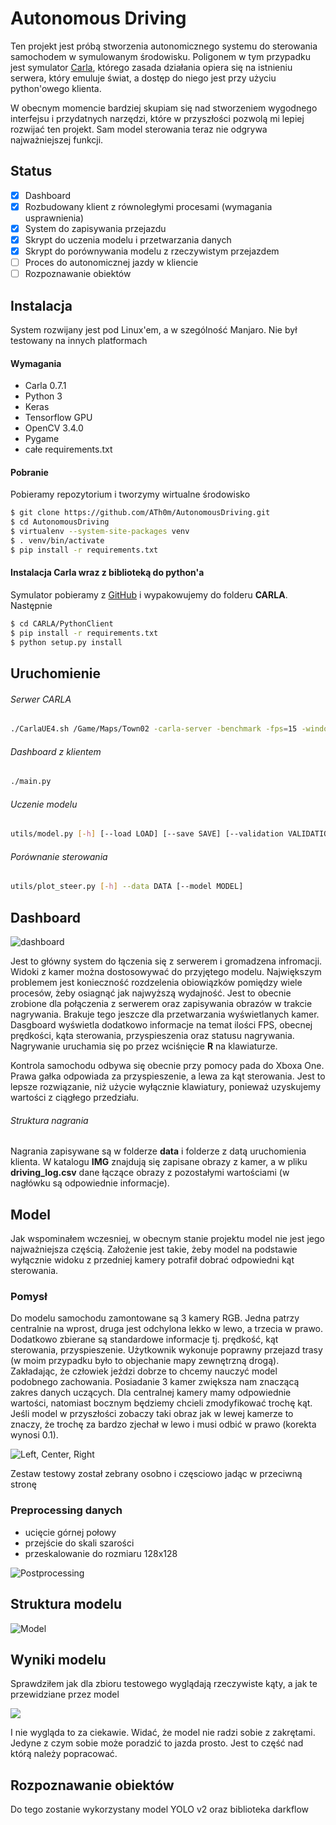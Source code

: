 # Autonomous Driving

Ten projekt jest próbą stworzenia autonomicznego systemu do sterowania samochodem w symulowanym środowisku. Poligonem w tym przypadku jest symulator [Carla](http://www.carla.org), którego zasada działania opiera się na istnieniu serwera, który emuluje świat, a dostęp do niego jest przy użyciu python'owego klienta.

W obecnym momencie bardziej skupiam się nad stworzeniem wygodnego interfejsu i przydatnych narzędzi, które w przyszłości pozwolą mi lepiej rozwijać ten projekt. Sam model sterowania teraz nie odgrywa najważniejszej funkcji.

## Status

- [x] Dashboard
- [x] Rozbudowany klient z równoległymi procesami (wymagania usprawnienia)
- [x] System do zapisywania przejazdu
- [x] Skrypt do uczenia modelu i przetwarzania danych
- [x] Skrypt do porównywania modelu z rzeczywistym przejazdem
- [ ] Proces do autonomicznej jazdy w kliencie
- [ ] Rozpoznawanie obiektów

## Instalacja

System rozwijany jest pod Linux'em, a w szególność Manjaro. Nie był testowany na innych platformach

#### Wymagania
* Carla 0.7.1
* Python 3
* Keras
* Tensorflow GPU
* OpenCV 3.4.0
* Pygame
* całe requirements.txt

#### Pobranie
Pobieramy repozytorium i tworzymy wirtualne środowisko

```bash
$ git clone https://github.com/ATh0m/AutonomousDriving.git
$ cd AutonomousDriving
$ virtualenv --system-site-packages venv  
$ . venv/bin/activate
$ pip install -r requirements.txt
```

#### Instalacja Carla wraz z biblioteką do python'a

Symulator pobieramy z [GitHub](https://github.com/carla-simulator/carla/releases) i wypakowujemy do folderu **CARLA**. Następnie

```bash
$ cd CARLA/PythonClient
$ pip install -r requirements.txt
$ python setup.py install
```

## Uruchomienie

###### Serwer CARLA
```bash
./CarlaUE4.sh /Game/Maps/Town02 -carla-server -benchmark -fps=15 -windowed -ResX=800 -ResY=600
```

###### Dashboard z klientem
```bash
./main.py
```

###### Uczenie modelu
```bash
utils/model.py [-h] [--load LOAD] [--save SAVE] [--validation VALIDATION] [--epochs EPOCHS] data
```

###### Porównanie sterowania
```bash
utils/plot_steer.py [-h] --data DATA [--model MODEL]
```

## Dashboard

![dashboard](samples/dashboard.png)

Jest to główny system do łączenia się z serwerem i gromadzena infromacji. Widoki z kamer można dostosowywać do przyjętego modelu. Największym problemem jest konieczność rozdzelenia obiowiązków pomiędzy wiele procesów, żeby osiagnąć jak najwyższą wydajność. Jest to obecnie zrobione dla połączenia z serwerem oraz zapisywania obrazów w trakcie nagrywania. Brakuje tego jeszcze dla przetwarzania wyświetlanych kamer. Dasgboard wyświetla dodatkowo informacje na temat ilości FPS, obecnej prędkości, kąta sterowania, przyspieszenia oraz statusu nagrywania.
Nagrywanie uruchamia się po przez wciśnięcie **R** na klawiaturze.

Kontrola samochodu odbywa się obecnie przy pomocy pada do Xboxa One. Prawa gałka odpowiada za przyspieszenie, a lewa za kąt sterowania. Jest to lepsze rozwiązanie, niż użycie wyłącznie klawiatury, ponieważ uzyskujemy wartości z ciągłego przedziału.

###### Struktura nagrania

Nagrania zapisywane są w folderze **data** i folderze z datą uruchomienia klienta. W katalogu **IMG** znajdują się zapisane obrazy z kamer, a w pliku **driving_log.csv** dane łączące obrazy z pozostałymi wartościami (w nagłówku są odpowiednie informacje).

## Model

Jak wspominałem wczesniej, w obecnym stanie projektu model nie jest jego najważniejsza częścią. Założenie jest takie, żeby model na podstawie wyłącznie widoku z przedniej kamery potrafił dobrać odpowiedni kąt sterowania.

### Pomysł

Do modelu samochodu zamontowane są 3 kamery RGB. Jedna patrzy centralnie na wprost, druga jest odchylona lekko w lewo, a trzecia w prawo. Dodatkowo zbierane są standardowe informacje tj. prędkość, kąt sterowania, przyspieszenie. Użytkownik wykonuje poprawny przejazd trasy (w moim przypadku było to objechanie mapy zewnętrzną drogą). Zakładając, że człowiek jeździ dobrze to chcemy nauczyć model podobnego zachowania. Posiadanie 3 kamer zwiększa nam znaczącą zakres danych uczących. Dla centralnej kamery mamy odpowiednie wartości, natomiast bocznym będziemy chcieli zmodyfikować trochę kąt. Jeśli model w przyszłości zobaczy taki obraz jak w lewej kamerze to znaczy, że trochę za bardzo zjechał w lewo i musi odbić w prawo (korekta wynosi 0.1).

![Left, Center, Right](samples/cameras.png)

Zestaw testowy został zebrany osobno i częsciowo jadąc w przeciwną stronę

### Preprocessing danych

* ucięcie górnej połowy
* przejście do skali szarości
* przeskalowanie do rozmiaru 128x128

![Postprocessing](samples/postprocessing.png)

## Struktura modelu

![Model](samples/model.png)

## Wyniki modelu

Sprawdziłem jak dla zbioru testowego wyglądają rzeczywiste kąty, a jak te przewidziane przez model

![](samples/model_steer.png)

I nie wygląda to za ciekawie. Widać, że model nie radzi sobie z zakrętami. Jedyne z czym sobie może poradzić to jazda prosto. Jest to część nad którą należy popracować.

## Rozpoznawanie obiektów

Do tego zostanie wykorzystany model YOLO v2 oraz biblioteka darkflow
